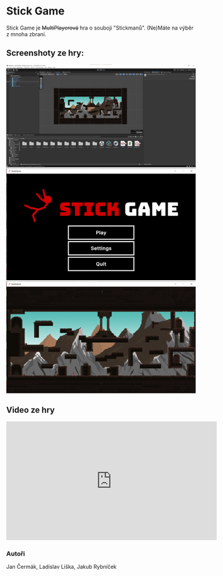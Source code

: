 # Stick Game

Stick Game je ~~MultiPlayerová~~ hra o souboji "Stickmanů". (Ne)Máte na výběr z mnoha zbraní.

## Screenshoty ze hry:
![Screenshot Unity Editoru](Editor.png)
![Screenshot Menu](MainMenu.png)
![Screenshot ve hře](InGame.png)
## Video ze hry
<iframe width="560" height="315" src="https://www.youtube.com/embed/bP5XG1JxTZI?si=AHBF4PiostJ9mrIA" title="Video ze hry" frameborder="0" allow="accelerometer; autoplay; clipboard-write; encrypted-media; gyroscope; picture-in-picture; web-share" referrerpolicy="strict-origin-when-cross-origin" allowfullscreen></iframe>

### Autoři
Jan Čermák, Ladislav Liška, Jakub Rybníček 
